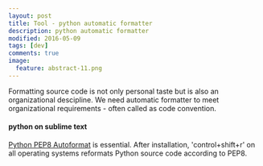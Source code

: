 ```yaml
---
layout: post
title: Tool - python automatic formatter  
description: python automatic formatter  
modified: 2016-05-09
tags: [dev]
comments: true
image:
  feature: abstract-11.png
---
```

Formatting source code is not only personal taste but is also an organizational descipline. 
We need automatic formatter to meet organizational requirements - often called as code convention.

#### python on sublime text

[Python PEP8 Autoformat](https://packagecontrol.io/packages/Python%20PEP8%20Autoformat) is essential. 
After installation, 'control+shift+r' on all operating systems reformats Python source code according to PEP8. 
